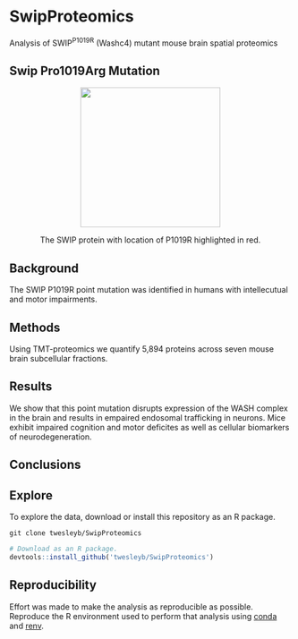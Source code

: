 # SwipProteomics

Analysis of SWIP<sup>P1019R</sup> (Washc4) mutant mouse brain spatial proteomics

## Swip Pro1019Arg Mutation

<p align="center">
  <img src="./models/Swip.gif" height="250" />
</p>
<p align="center">The SWIP protein with location of P1019R highlighted in red.<p align="center">

## Background
The SWIP P1019R point mutation was identified in humans with intellecutual and
motor impairments. 

## Methods
Using TMT-proteomics we quantify 5,894 proteins across seven mouse brain subcellular
fractions. 

## Results 
We show that this point mutation disrupts expression of the
WASH complex in the brain and results in empaired endosomal trafficking in
neurons. Mice exhibit impaired cognition and motor deficites as well as cellular 
biomarkers of neurodegeneration. 

## Conclusions


## Explore
To explore the data, download or install this repository as an R package.
```
git clone twesleyb/SwipProteomics
```
```R
# Download as an R package.
devtools::install_github('twesleyb/SwipProteomics')

```

## Reproducibility 
Effort was made to make the analysis as reproducible as possible. Reproduce the
R environment used to perform that analysis using [conda]() and [renv]().
